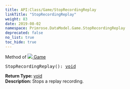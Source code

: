 ```yaml
---
title: API:Class/Game/StopRecordingReplay
linkTitle: "StopRecordingReplay"
weight: 83
date: 2019-08-02
namespace: Primrose.DataModel.Game.StopRecordingReplay
deprecated: false
no_list: true
toc_hide: true
---
```

Method of <a href="/docs/api-reference/Class/Game"><img src="/icons/silk/primrose.png"/>&nbsp;Game</a>
<pre class="method-declaration">
StopRecordingReplay(): <a class="type" href="/docs/api-reference/System/void">void</a></pre>
<b>Return Type: </b>
<a class="type" href="/docs/api-reference/System/void">void</a>
<br/>
<b>Description: </b>
Stops a replay recording.

